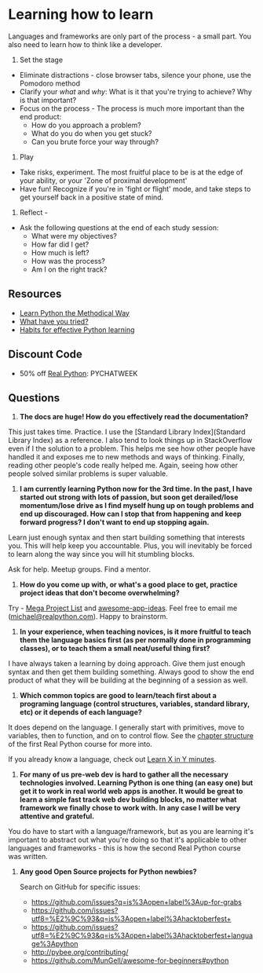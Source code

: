 # Learning how to learn

Languages and frameworks are only part of the process - a small part. You also need to learn how to think like a developer.

1. Set the stage
  - Eliminate distractions - close browser tabs, silence your phone, use the Pomodoro method
  - Clarify your _what_ and _why_: What is it that you're trying to achieve? Why is that important?
  - Focus on the process - The process is much more important than the end product:
    - How do you approach a problem?
    - What do you do when you get stuck?
    - Can you brute force your way through?
1. Play
  - Take risks, experiment. The most fruitful place to be is at the edge of your ability, or your 'Zone of proximal development'
  - Have fun! Recognize if you're in 'fight or flight' mode, and take steps to get yourself back in a positive state of mind.
1. Reflect - 
  - Ask the following questions at the end of each study session:
    - What were my objectives?
    - How far did I get?
    - How much is left?
    - How was the process?
    - Am I on the right track?

## Resources

- [Learn Python the Methodical Way](https://realpython.com/blog/python/learn-python-the-methodical-way/)
- [What have you tried?](http://whathaveyoutried.com)
- [Habits for effective Python learning](https://www.crowdcast.io/e/learning/)

## Discount Code

- 50% off [Real Python](https://realpython.com/): PYCHATWEEK

## Questions

1. **The docs are huge! How do you effectively read the documentation?**

  This just takes time. Practice. I use the [Standard Library Index](Standard Library Index) as a reference. I also tend to look things up in StackOverflow even if I the solution to a problem. This helps me see how other people have handled it and exposes me to new methods and ways of thinking. Finally, reading other people's code really helped me. Again, seeing how other people solved similar problems is super valuable.

1. **I am currently learning Python now for the 3rd time. In the past, I have started out strong with lots of passion, but soon get derailed/lose momentum/lose drive as I find myself hung up on tough problems and end up discouraged. How can I stop that from happening and keep forward progress? I don't want to end up stopping again.**

  Learn just enough syntax and then start building something that interests you. This will help keep you accountable. Plus, you will inevitably be forced to learn along the way since you will hit stumbling blocks.

  Ask for help. Meetup groups. Find a mentor.

1. **How do you come up with, or what's a good place to get, practice project ideas that don't become overwhelming?**

  Try - [Mega Project List](https://github.com/karan/Projects) and [awesome-app-ideas](https://github.com/tastejs/awesome-app-ideas). Feel free to email me (michael@realpython.com). Happy to brainstorm.

1. **In your experience, when teaching novices, is it more fruitful to teach them the language basics first (as per normally done in programming classes), or to teach them a small neat/useful thing first?**

  I have always taken a learning by doing approach. Give them just enough syntax and then get them building something. Always good to show the end product of what they will be building at the beginning of a session as well.

1. **Which common topics are good to learn/teach first about a programing language (control structures, variables, standard library, etc) or it depends of each language?**

  It does depend on the language. I generally start with primitives, move to variables, then to function, and on to control flow. See the [chapter structure](https://realpython.com/courses/#course-1-introduction-to-python) of the first Real Python course for more into.

  If you already know a language, check out [Learn X in Y minutes](https://learnxinyminutes.com/).

1. **For many of us pre-web dev is hard to gather all the necessary technologies involved. Learning Python is one thing (an easy one) but get it to work in real world web apps is another. It would be great to learn a simple fast track web dev building blocks, no matter what framework we finally chose to work with. In any case I will be very attentive and grateful.**

  You do have to start with a language/framework, but as you are learning it's important to abstract out what you're doing so that it's applicable to other languages and frameworks - this is how the second Real Python course was written.

1. **Any good Open Source projects for Python newbies?**

    Search on GitHub for specific issues:
      - https://github.com/issues?q=is%3Aopen+label%3Aup-for-grabs
      - https://github.com/issues?utf8=%E2%9C%93&q=is%3Aopen+label%3Ahacktoberfest+
      - https://github.com/issues?utf8=%E2%9C%93&q=is%3Aopen+label%3Ahacktoberfest+language%3Apython
      - http://pybee.org/contributing/
      - https://github.com/MunGell/awesome-for-beginners#python
